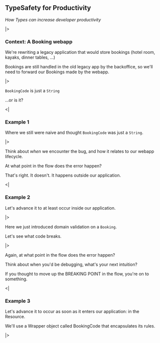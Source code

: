 ## TypeSafety for Productivity

_How Types can increase developer productivity_

|>

### Context: A Booking webapp

We're rewriting a legacy application that would store bookings (hotel room, kayaks, dinner tables, ...)

Bookings are still handled in the old legacy app by the backoffice, so we'll need to forward our Bookings made by the webapp.

|>

`BookingCode` is just a `String`

...or is it? <!-- .element: class="fragment" data-fragment-index="2" -->

<|

### Example 1

Where we still were naive and thought `BookingCode` was just a `String`.

|>

Think about <i>when</i> we encounter the bug, and how it relates to our webapp lifecycle.

At what point in the flow does the error happen? <!-- .element: class="fragment" data-fragment-index="2" -->

That's right. It doesn't. It happens outside our application. <!-- .element: class="fragment" data-fragment-index="3" -->

<|

### Example 2

Let's advance it to at least occur inside our application.

|>

Here we just introduced domain validation on a `Booking`.

Let's see what code breaks.  <!-- .element: class="fragment" data-fragment-index="2" -->

|>

Again, at what point in the flow does the error happen?

Think about when you'd be debugging, what's your next intuition? <!-- .element: class="fragment" data-fragment-index="2" -->

If you thought to move up the BREAKING POINT in the flow, you're on to something. <!-- .element: class="fragment" data-fragment-index="3" -->

<|

### Example 3

Let's advance it to occur as soon as it enters our application: in the Resource.

We'll use a Wrapper object called BookingCode that encapsulates its rules.

|>

